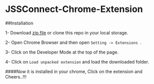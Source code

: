# JSSConnect-Chrome-Extension

##Installation

1- Download [zip file](https://github.com/ankitjain28may/JSSConnect-Chrome-Extension/archive/master.zip) or clone this repo in your local storage.

2- Open Chrome Browser and then open `Setting -> Extensions `.

3- Click on the Developer Mode at the top of the page.

4- Click on `Load unpacked extension` and load the downloaded folder.

####Now it is installed in your chrome, Click on the extension and Cheers..!!!
